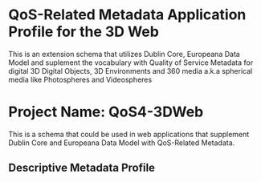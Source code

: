 # QoS-Related Metadata Application Profile for the 3D Web
This is an extension schema that utilizes Dublin Core, Europeana Data Model and suplement the vocabulary with Quality of Service Metadata for digital 3D Digital Objects, 3D Environments and 360 media a.k.a spherical media like Photospheres and Videospheres

# Project Name: QoS4-3DWeb
This is a schema that could be used in web applications that supplement Dublin Core and Europeana Data Model with QoS-Related Metadata.


## Descriptive Metadata Profile

